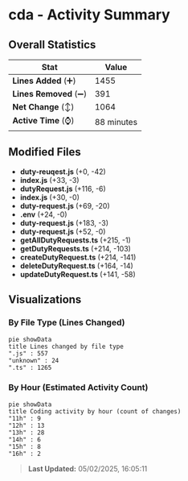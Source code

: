 # cda - Activity Summary 

## Overall Statistics

| Stat                   | Value                                                             |
| ---------------------- | ----------------------------------------------------------------- |
| **Lines Added** (➕)   | 1455                                          |
| **Lines Removed** (➖) | 391                                        |
| **Net Change** (↕)    | 1064                |
| **Active Time** (⌚)   | 88 minutes |


## Modified Files
- **duty-reuqest.js** (+0, -42)
- **index.js** (+33, -3)
- **dutyRequest.js** (+116, -6)
- **index.js** (+30, -0)
- **duty-request.js** (+69, -20)
- **.env** (+24, -0)
- **duty-request.js** (+183, -3)
- **duty-request.js** (+52, -0)
- **getAllDutyRequests.ts** (+215, -1)
- **getDutyRequests.ts** (+214, -103)
- **createDutyRequest.ts** (+214, -141)
- **deleteDutyRequest.ts** (+164, -14)
- **updateDutyRequest.ts** (+141, -58)

## Visualizations

### By File Type (Lines Changed)

```mermaid
pie showData
title Lines changed by file type
".js" : 557
"unknown" : 24
".ts" : 1265
```

### By Hour (Estimated Activity Count)

```mermaid
pie showData
title Coding activity by hour (count of changes)
"11h" : 9
"12h" : 13
"13h" : 28
"14h" : 6
"15h" : 8
"16h" : 2
```


> **Last Updated:** 05/02/2025, 16:05:11